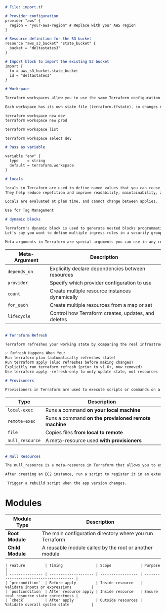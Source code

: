 ```markdown
# File: import.tf

# Provider configuration
provider "aws" {
  region = "your-aws-region" # Replace with your AWS region
}

# Resource definition for the S3 bucket
resource "aws_s3_bucket" "state_bucket" {
  bucket = "deltastates3"
}

# Import block to import the existing S3 bucket
import {
  to = aws_s3_bucket.state_bucket
  id = "deltastates3"
}

# Workspace

Terraform workspaces allow you to use the same Terraform configuration to manage multiple environments or copies of infrastructure, like dev, staging, and prod.

Each workspace has its own state file (terraform.tfstate), so changes made in one workspace don’t affect the others.

terraform workspace new dev
terraform workspace new prod

terraform workspace list

terraform workspace select dev

# Pass as variable

variable "env" {
  type    = string
  default = terraform.workspace
}

# locals

locals in Terraform are used to define named values that you can reuse throughout your configuration.
They help reduce repetition and improve readability, maintainability, and logic abstraction

Locals are evaluated at plan time, and cannot change between applies.

Use for Tag Management

# dynamic blocks

Terraform's dynamic block is used to generate nested blocks programmatically based on loops or conditions—especially when the number or content of nested blocks isn't fixed.
Let’s say you want to define multiple ingress rules in a security group dynamically based on a list of CIDRs or ports.

Meta-arguments in Terraform are special arguments you can use in any resource block to change its behavior.
```

| Meta-Argument | Description                                         |
| ------------- | --------------------------------------------------- |
| `depends_on`  | Explicitly declare dependencies between resources   |
| `provider`    | Specify which provider configuration to use         |
| `count`       | Create multiple resource instances dynamically      |
| `for_each`    | Create multiple resources from a map or set         |
| `lifecycle`   | Control how Terraform creates, updates, and deletes |

```markdown

# Terraform Refresh

Terraform refreshes your working state by comparing the real infrastructure with what’s stored in your terraform.tfstate file.

✅ Refresh Happens When You:
Run terraform plan (automatically refreshes state)
Run terraform apply (also refreshes before making changes)
Explicitly run terraform refresh (prior to v1.6+, now removed)
Use terraform apply -refresh-only to only update state, not resources

# Provisoners

Provisioners in Terraform are used to execute scripts or commands on a local machine or on a remote resource after it's created. They're mainly used for bootstrapping, configuration, or custom post-deployment actions.
```

| Type            | Description                                          |
| --------------- | ---------------------------------------------------- |
| `local-exec`    | Runs a command **on your local machine**             |
| `remote-exec`   | Runs a command **on the provisioned remote machine** |
| `file`          | Copies files **from local to remote**                |
| `null_resource` | A meta-resource used **with provisioners**           |

```markdown

# Null Resources 

The null_resource is a meta-resource in Terraform that allows you to execute scripts or actions without managing actual infrastructure.

After creating an EC2 instance, run a script to register it in an external CMDB or monitoring tool.

 Trigger a rebuild script when the app version changes.

```

 # Modules

 | Module Type      | Description                                              |
| ---------------- | -------------------------------------------------------- |
| **Root Module**  | The main configuration directory where you run Terraform |
| **Child Module** | A reusable module called by the root or another module   |


```
| Feature         | Timing               | Scope             | Purpose                                |
| --------------- | -------------------- | ----------------- | -------------------------------------- |
| `precondition`  | Before apply         | Inside resource   | Validate inputs or expressions         |
| `postcondition` | After resource apply | Inside resource   | Ensure real resource state correctness |
| `check`         | After apply          | Outside resources | Validate overall system state          |


